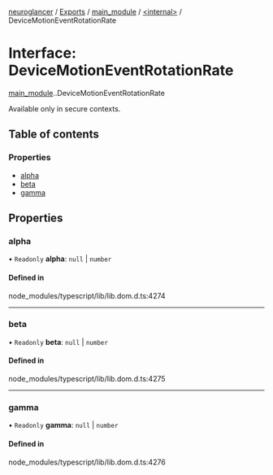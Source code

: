 [neuroglancer](../README.md) / [Exports](../modules.md) / [main\_module](../modules/main_module.md) / [<internal\>](../modules/main_module._internal_.md) / DeviceMotionEventRotationRate

# Interface: DeviceMotionEventRotationRate

[main_module](../modules/main_module.md).[<internal>](../modules/main_module._internal_.md).DeviceMotionEventRotationRate

Available only in secure contexts.

## Table of contents

### Properties

- [alpha](main_module._internal_.DeviceMotionEventRotationRate.md#alpha)
- [beta](main_module._internal_.DeviceMotionEventRotationRate.md#beta)
- [gamma](main_module._internal_.DeviceMotionEventRotationRate.md#gamma)

## Properties

### alpha

• `Readonly` **alpha**: ``null`` \| `number`

#### Defined in

node_modules/typescript/lib/lib.dom.d.ts:4274

___

### beta

• `Readonly` **beta**: ``null`` \| `number`

#### Defined in

node_modules/typescript/lib/lib.dom.d.ts:4275

___

### gamma

• `Readonly` **gamma**: ``null`` \| `number`

#### Defined in

node_modules/typescript/lib/lib.dom.d.ts:4276
